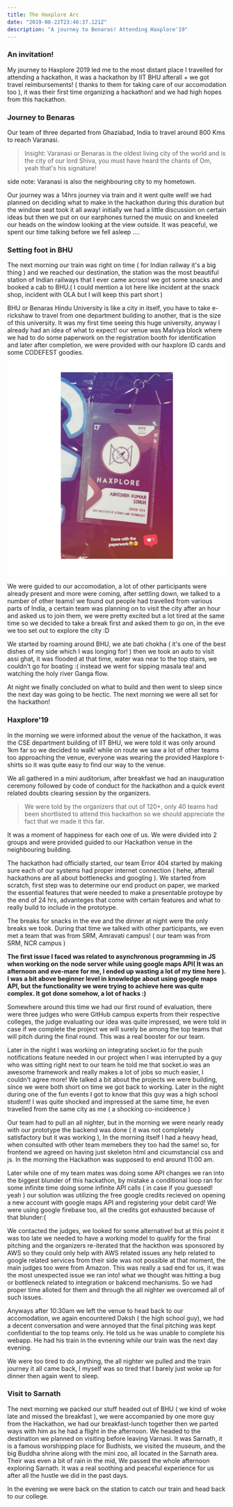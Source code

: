 ```yaml
---
title: The Haxplore Arc
date: "2019-08-22T23:46:37.121Z"
description: "A journey to Benaras! Attending Haxplore'19"
---
```


### An invitation!
My journey to Haxplore 2019 led me to the most distant place I travelled for
attending a hackathon, it was a hackathon by IIT BHU afterall + we got 
travel reimbursements! ( thanks to them for taking care of our accomodation too ),
it was their first time organizing a hackathon! and we had high hopes from this hackathon.

### Journey to Benaras
Our team of three departed from Ghaziabad, India to travel around 800 Kms to reach Varanasi.

>Insight: Varanasi or Benaras is the oldest living city of the world and is the city of our 
lord Shiva, you must have heard the chants of Om, yeah that's his signature!

side note: Varanasi is also the neighbouring city to my hometown.

Our journey was a 14hrs journey via train and it went quite well! we had planned on deciding what to make
in the hackathon during this duration but the window seat took it all away! initially we had a little 
discussion on certain ideas but then we put on our earphones turned the music on and kneeled our heads on the 
window looking at the view outside. It was peaceful, we spent our time talking before we fell asleep ....

### Setting foot in BHU
The next morning our train was right on time ( for Indian railway it's a big thing ) and we reached our destination, 
the station was the most beautiful station of Indian railways that I ever came across! we got some snacks and booked
a cab to BHU.( I could mention a lot here like incident at the snack shop, incident with OLA but I will keep this part short )

BHU or Benaras Hindu University is like a city in itself, you have to take e-rickshaw to travel from one department building to another, 
that is the size of this university. It was my first time seeing this huge university, anyway I already had an idea of what to expect! our venue was Malviya 
block where we had to do some paperwork on the registration booth for identification and later after completion, we were provided 
with our haxplore ID cards and some CODEFEST goodies.
![haxplore id card](./haxplore-id-card.jpg)

We were guided to our accomodation, a lot of other participants were already present and more were coming, after settling down, we talked to a number of other teams! we found out people had travelled from various parts of India, a certain team was planning on to visit the city after an hour and asked us to join them, we were 
pretty excited but a lot tired at the same time so we decided to take a break first and asked them to go on, in the eve we too set out to explore the city :D

We started by roaming around BHU, we ate bati chokha ( it's one of the best dishes of my side which I was longing for! ) then we took an auto to visit assi ghat, it was flooded at that time, water was near to the top stairs, we couldn't go for boating :(
    instead we went for sipping masala tea! and watching the holy river Ganga flow.

At night we finally concluded on what to build and then went to sleep since the next day was going to be hectic. The next morning we were all set for the hackathon! 

### Haxplore'19
In the morning we were informed about the venue of the hackathon, it was the CSE department building of IIT BHU, we were told it was only around 1km far so we decided 
to walk! while on route we saw a lot of other teams too approaching the venue, everyone was wearing the provided Haxplore t-shirts so it was quite easy to find our way to the venue. 

We all gathered in a mini auditorium, after breakfast we had an inauguration ceremony followed by code of conduct for the hackathon and a quick event related doubts clearing session by the organizers. 
> We were told by the organizers that out of 120+, only 40 teams had been shortlisted to attend this hackathon so we should appreciate the fact that we made it this far.

It was a moment of happiness for each one of us. We were divided into 2 groups and were provided guided to our Hackathon venue in the neighbouring building.

The hackathon had officially started, our team Error 404 started by making sure each of our systems had proper internet connection ( hehe, afterall hackathons are all about bottlenecks and googling ). We started from scratch, first step was
to determine our end product on paper, we marked the essential features that were needed to make a presentable protoype by the end of 24 hrs, advanteges that come with certain features and what to really build to include in the prototype.

The breaks for snacks in the eve and the dinner at night were the only breaks we took. During that time we talked with other participants, we even met a team that was from SRM, Amravati campus! ( our team was from SRM, NCR campus )

**The first issue I faced was related to asynchronous programming in JS when working on the node server while using google maps API( It was an afternoon and eve-mare for me, I ended up wasting a lot of my time here ). I was a bit above beginner level in knowledge about using 
google maps API, but the functionality we were trying to achieve here was quite complex. It got done somehow, a lot of hacks :)**

Somewhere around this time we had our first round of evaluation, there were three judges who were GitHub campus experts from their respective colleges, the judge evaluating 
our idea was quite impressed, we were told in case if we complete the project we will surely be among the top teams that will pitch during the final round. This was a real booster for our team.

Later in the night I was working on integrating socket.io for the push notifications feature needed in our project when I was interrupted by a guy who was sitting right next to our team he told me that socket.io was an awesome framework and really makes a lot of jobs so much easier, I couldn't agree more! We talked a bit about the projects we were building, since we were both short on time we got back to working. 
Later in the night during one of the fun events I got to know that this guy was a high school student! I was quite shocked and impressed at the same time, he even travelled from the same city as me ( a shocking co-incideence )

Our team had to pull an all nighter, but in the morning we were nearly ready with our prototype the backend was done ( it was not completely satisfactory but it was working ), In the morning itself I had a heavy head, when consulted with other team memebers they too had the same! so, for frontend we agreed on having just skeleton html and cicumstancial css and js. In the morning the Hackathon was supposed to end around 11:00 am.

Later while one of my team mates was doing some API changes we ran into the biggest blunder of this hackathon, by mistake a conditional loop ran for some infinite time doing some infinite API calls
( in case if you guessed! yeah ) our solution was utilizing the free google credits recieved on opening a new account with google maps API and registering your debit card! We were 
using google firebase too, all the credits got exhausted because of that blunder:(

We contacted the judges, we looked for some alternative! but at this point it was too late we needed to have a working model to qualify for the final pitching and the organizers re-iterated that the hackthon was sponsored by AWS so they could only help 
with AWS related issues any help related to google related services from their side was not possible at that moment, the main judges too were from Amazon. This was 
really a sad end for us, it was the most unexpected issue we ran into! what we thought was hitting a bug or bottleneck related to integration or bakcend mechanisms. So we had proper time alloted for them and through the all nighter we overcomed all of such issues.

Anyways after 10:30am we left the venue to head back to our accomodation, we again encountered Daksh ( the high school guy), we had a decent conversation and were 
annoyed that the final pitching was kept confidential to the top teams only. He told us he was unable to complete his webapp. He had his train in the evnening while our train was the next day evening.

We were too tired to do anything, the all nighter we pulled and the train journey it all came back, I myself was so tired that I barely just woke up for dinner then again 
went to sleep.

### Visit to Sarnath
The next morning we packed our stuff headed out of BHU ( we kind of woke late and missed the breakfast ), we were accompanied by one more guy from the Hackathon, we 
had our breakfast-lunch together then we parted ways with him as he had a flight in the afternoon. We headed to the destination we planned on visiting before leaving 
Varnasi. It was Sarnath, it is a famous worshipping place for Budhists, we visited the museum, and the big Buddha shrine along with the mini zoo, all located in the 
Sarnath area. Their was even a bit of rain in the mid, We passed the whole afternoon exploring Sarnath. It was a real soothing and peaceful experience for us after all
the hustle we did in the past days.

In the evening we were back on the station to catch our train and head back to our college.

